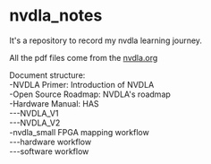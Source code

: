 # nvdla_notes
It's a repository to record  my nvdla learning journey.  

All the pdf files come from the [nvdla.org](http://nvdla.org/contents.html)  

Document structure:  
-NVDLA Primer: Introduction of NVDLA  
-Open Source Roadmap: NVDLA's roadmap  
-Hardware Manual: HAS  
---NVDLA_V1  
---NVDLA_V2  
-nvdla_small FPGA mapping workflow  
---hardware workflow  
---software workflow  